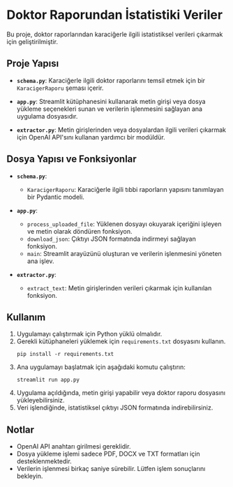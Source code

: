 # Doktor Raporundan İstatistiki Veriler

Bu proje, doktor raporlarından karaciğerle ilgili istatistiksel verileri çıkarmak için geliştirilmiştir.

## Proje Yapısı

- **`schema.py`**: Karaciğerle ilgili doktor raporlarını temsil etmek için bir `KaracigerRaporu` şeması içerir.
  
- **`app.py`**: Streamlit kütüphanesini kullanarak metin girişi veya dosya yükleme seçenekleri sunan ve verilerin işlenmesini sağlayan ana uygulama dosyasıdır.
  
- **`extractor.py`**: Metin girişlerinden veya dosyalardan ilgili verileri çıkarmak için OpenAI API'sını kullanan yardımcı bir modüldür.

## Dosya Yapısı ve Fonksiyonlar

- **`schema.py`**:
  - `KaracigerRaporu`: Karaciğerle ilgili tıbbi raporların yapısını tanımlayan bir Pydantic modeli.

- **`app.py`**:
  - `process_uploaded_file`: Yüklenen dosyayı okuyarak içeriğini işleyen ve metin olarak döndüren fonksiyon.
  - `download_json`: Çıktıyı JSON formatında indirmeyi sağlayan fonksiyon.
  - `main`: Streamlit arayüzünü oluşturan ve verilerin işlenmesini yöneten ana işlev.

- **`extractor.py`**:
  - `extract_text`: Metin girişlerinden verileri çıkarmak için kullanılan fonksiyon.

## Kullanım

1. Uygulamayı çalıştırmak için Python yüklü olmalıdır.
2. Gerekli kütüphaneleri yüklemek için `requirements.txt` dosyasını kullanın.
    ```
    pip install -r requirements.txt
    ```
3. Ana uygulamayı başlatmak için aşağıdaki komutu çalıştırın:
    ```
    streamlit run app.py
    ```
4. Uygulama açıldığında, metin girişi yapabilir veya doktor raporu dosyasını yükleyebilirsiniz.
5. Veri işlendiğinde, istatistiksel çıktıyı JSON formatında indirebilirsiniz.

## Notlar

- OpenAI API anahtarı girilmesi gereklidir.
- Dosya yükleme işlemi sadece PDF, DOCX ve TXT formatları için desteklenmektedir.
- Verilerin işlenmesi birkaç saniye sürebilir. Lütfen işlem sonuçlarını bekleyin.


